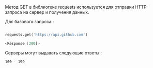 Метод GET в библиотеке requests используется для отправки HTTP-запроса на сервер и получения данных.

Для базового запроса : 

```python

requests.get('https://api.github.com')

<Response [200]>

```

Серверы могут выдавать следующие ответы : 

`100 - 199` 